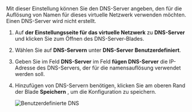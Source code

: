 Mit dieser Einstellung können Sie den DNS-Server angeben, den für die Auflösung von Namen für dieses virtuelle Netzwerk verwenden möchten. Einen DNS-Server wird nicht erstellt.

1. Auf **der Einstellungsseite für das virtuelle Netzwerk** zu **DNS-Server** und klicken Sie zum Öffnen des DNS-Server-Blades.
2. Wählen Sie auf **DNS-Servern** unter **DNS-Server** **Benutzerdefiniert**.
3. Geben Sie im Feld **DNS-Server** im Feld **fügen DNS-Server** die IP-Adresse des DNS-Servers, der für die namensauflösung verwendet werden soll.
4. Hinzufügen von DNS-Servern benötigen, klicken Sie am oberen Rand der Blade **Speichern** , um die Konfiguration zu speichern.

    ![Benutzerdefinierte DNS](./media/vpn-gateway-add-dns-rm-portal/add_dns.png)
